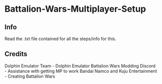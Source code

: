 # Battalion-Wars-Multiplayer-Setup

## Info
Read the .txt file contained for all the steps/info for this.

## Credits
Dolphin Emulator Team - Dolphin Emulator
Battalion Wars Modding Discord - Assistance with getting MP to work
Bandai Namco and Kuju Entertainment - Creating Battalion Wars
